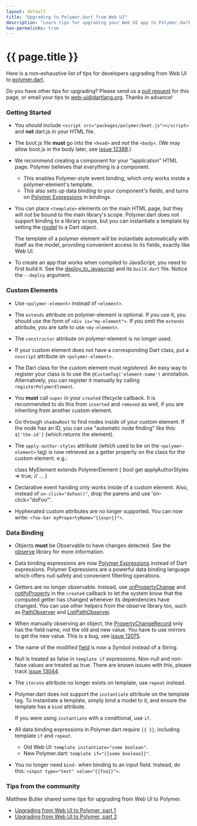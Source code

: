 ```yaml
---
layout: default
title: "Upgrading to Polymer.dart from Web UI"
description: "Learn tips for upgrading your Web UI app to Polymer.dart."
has-permalinks: true
---
```


# {{ page.title }}

Here is a non-exhaustive list of tips for developers upgrading from
Web UI to [polymer.dart](/polymer-dart/).

Do you have other tips for upgrading? Please send us a
[pull request](https://github.com/dart-lang/dartlang.org)
for this page, or email your tips to
[web-ui@dartlang.org](https://groups.google.com/a/dartlang.org/forum/#!forum/web-ui).
Thanks in advance!

### Getting Started

* You *should* include `<script src="packages/polymer/boot.js"></script>`
  and **not** dart.js in your HTML file.

* The boot.js file **must** go into the `<head>` and *not* the `<body>`.
  (We may allow boot.js in the body later,
  see [issue 12388](https://code.google.com/p/dart/issues/detail?id=12388).)

* We recommend creating a component for your "application" HTML page.
  Polymer believes that everything is a component.
  - This enables Polymer-style event binding, which only works inside a
    polymer-element's template.
  - This also sets up data binding to your component's fields, and turns on
    [Polymer Expressions](http://pub.dartlang.org/packages/polymer_expressions)
    in bindings.

* You can place `<template>` elements on the main HTML page, but they will *not*
  be bound to the main library's scope. Polymer.dart does not support binding
  to a library scope, but you can instantiate a template by setting the
  [model](http://api.dartlang.org/docs/releases/latest/dart_html/Element.html#model)
  to a Dart object.
  
  The template of a polymer element *will* be instantiate automatically with
  itself as the model, providing convenient access to its fields, exactly like
  Web UI.

* To create an app that works when compiled to JavaScript, you need to first
  build it. See the
  [deploy_to_javascript](https://github.com/sethladd/dart-polymer-dart-examples/tree/master/web/deploy_to_javascript)
  and its `build.dart` file. Notice the `--deploy` argument.

### Custom Elements

* Use `<polymer-element>` instead of `<element>`.

* The `extends` attribute on polymer-element is optional. If you use it,
  you should use the form of `<div is="my-element">`. If you omit the
  `extends` attribute, you are safe to use `<my-element>`.

* The `constructor` attribute on polymer-element is no longer used.

* If your custom element does not have a corresponding Dart class,
  put a `noscript` attribute on `<polymer-element>`.

* The Dart class for the custom element must _registered_.
  An easy way to register your class is to use the
  `@CustomTag('element-name')` annotation.
  Alternatively, you can register it manually by calling
  `registerPolymerElement`.

* You **must** call `super` in your `created` lifecycle callback.
  It is recommended to do this from `inserted` and `removed` as well, if you
  are inheriting from another custom element.

* Go through `shadowRoot` to find nodes inside of your custom element.
  If the node has an ID, you can use "automatic node finding" like
  this: `$['the-id']` (which returns the element).

* The `apply-author-styles` attribute (which used to be on the
  `<polymer-element>` tag)
  is now retrieved as a getter property on the class for the custom element.
  e.g.:

    class MyElement extends PolymerElement {
       bool get applyAuthorStyles => true;
       // ...
    }

* Declarative event handing only works inside of a custom element.
  Also, instead of `on-click="doFoo()"`, drop the parens and use
  'on-click="doFoo"'.

* Hyphenated custom attributes are no longer supported. You can now
  write: `<foo-bar myPropertyName="{{expr}}">`.

### Data Binding

* Objects **must** be Observable to have changes detected. See the
  [observe](http://api.dartlang.org/docs/releases/latest/observe.html)
  library for more information.

* Data binding expressions are now
  [Polymer Expressions](http://pub.dartlang.org/packages/polymer_expressions)
  instead of Dart expressions. Polymer Expressions are a powerful data binding
  language which offers null safety and convenient filterting operations.

* Getters are no longer observable. Instead, use
  [onPropertyChange](http://api.dartlang.org/docs/releases/latest/observe.html#onPropertyChange) and
  [notifyProperty](http://api.dartlang.org/docs/releases/latest/observe.html#notifyProperty)
  in the `created` callback to let the system know that the computed getter has
  changed whenever its dependencies have changed. You can use other helpers from
  the observe library too, such as
  [PathObserver](http://api.dartlang.org/docs/releases/latest/observe/PathObserver.html)
  and [ListPathObserver](http://api.dartlang.org/docs/releases/latest/observe/ListPathObserver.html).

* When manually observing an object, the
  [PropertyChangeRecord](http://api.dartlang.org/docs/releases/latest/observe/PropertyChangeRecord.html)
  only has the field name, not the old and new value. You have to use mirrors to
  get the new value. This is a bug, see
  [issue 12075](https://code.google.com/p/dart/issues/detail?id=12075).

* The name of the modified
  [field](http://api.dartlang.org/docs/releases/latest/observe/PropertyChangeRecord.html#field)
  is now a Symbol instead of a String.

* Null is treated as false in `template if` expressions.
  Non-null and non-false values are treated as true.
  There are known issues with this, please track
  [issue 13044](https://code.google.com/p/dart/issues/detail?id=13044).

* The `iterate` attribute no longer exists on template, use `repeat` instead.

* Polymer.dart does not support the `instantiate` attribute on the template
  tag. To instantiate a template, simply bind a model to it, and ensure the
  template has a `bind` attribute.

  If you were using `instantiate` with a conditional, use `if`.

* All data binding expressions in Polymer.dart require `{{ }}`, including
  template `if` and `repeat`.
  - Old Web UI: `template instantiate="some boolean"`.
  - New Polymer.dart: `template if="{{some boolean}}"`.

* You no longer need `bind-` when binding to an input field. Instead, do this:
  `<input type="text" value="{{foo}}">`.

### Tips from the community

Matthew Butler shared some tips for upgrading from Web UI to Polymer.

* [Upgrading from Web UI to Polymer, part 1](http://blog.butlermatt.me/?p=13)
* [Upgrading from Web UI to Polymer, part 2](http://blog.butlermatt.me/?p=35)